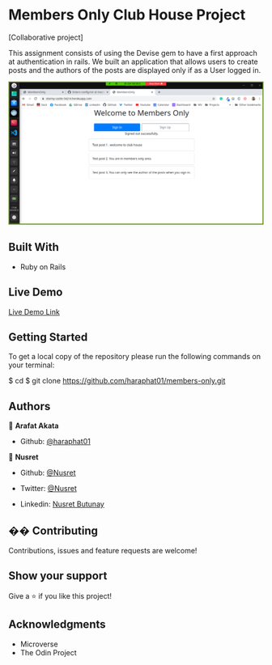 # Members Only Club House Project

[Collaborative project]

This assignment consists of using the Devise gem to have a first approach at authentication in rails. We built an application that allows users to create posts and the authors of the posts are displayed only if as a User logged in.

![screenshot](/app/assets/images/screenshot.png)

## Built With

- Ruby on Rails

## Live Demo

[Live Demo Link](https://stormy-castle-54214.herokuapp.com/)

## Getting Started

To get a local copy of the repository please run the following commands on your terminal:

$ cd <folder>
$ git clone https://github.com/haraphat01/members-only.git

## Authors

👤 **Arafat Akata**

- Github: [ @haraphat01](https://github.com/haraphat01)

👤 **Nusret**

- Github: [@Nusret](https://github.com/nusretbutunay)

- Twitter: [@Nusret](https://twitter.com/nusretbutunay)

- Linkedin: [Nusret Butunay](https://www.linkedin.com/in/nusretbutunay)

## �� Contributing

Contributions, issues and feature requests are welcome!

## Show your support

Give a ⭐️ if you like this project!

## Acknowledgments

- Microverse
- The Odin Project
